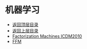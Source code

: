 # 机器学习

* [返回顶层目录](../../../README.md)
* [返回上层目录](../advanced-knowledge.md)
* [Factorization Machines ICDM2010](Factorization-Machines.md)
* [FFM](FFM.md)





